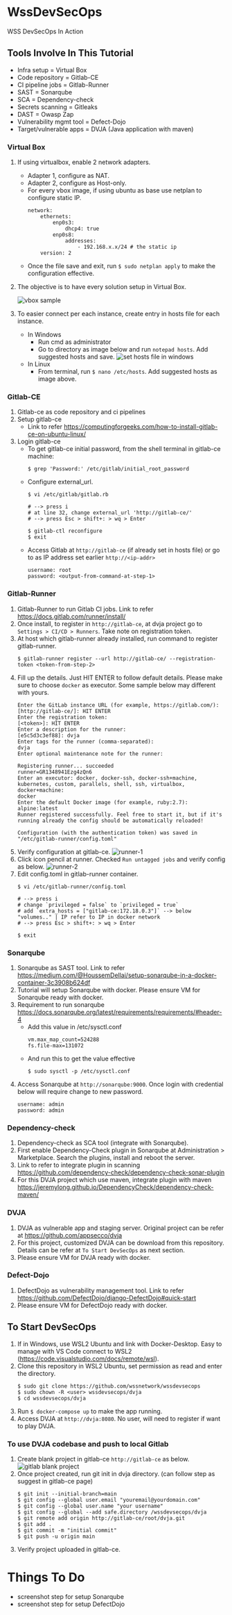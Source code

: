 # WssDevSecOps
WSS DevSecOps In Action
## Tools Involve In This Tutorial
* Infra setup = Virtual Box
* Code repository = Gitlab-CE
* CI pipeline jobs = Gitlab-Runner
* SAST = Sonarqube
* SCA = Dependency-check
* Secrets scanning = Gitleaks
* DAST = Owasp Zap
* Vulnerability mgmt tool = Defect-Dojo
* Target/vulnerable apps = DVJA (Java application with maven)
### Virtual Box
1. If using virtualbox, enable 2 network adapters.
   * Adapter 1, configure as NAT.
   * Adapter 2, configure as Host-only.
   * For every vbox image, if using ubuntu as base use netplan to configure static IP.
       ```
       network:
           ethernets:
               enp0s3:
                   dhcp4: true
               enp0s8:
                   addresses:
                       - 192.168.x.x/24 # the static ip
           version: 2
       ```
   * Once the file save and exit, run `$ sudo netplan apply` to make the configuration effective.
2. The objective is to have every solution setup in Virtual Box.
    
    ![vbox sample](img/vbox-sample.jpg)
3. To easier connect per each instance, create entry in hosts file for each instance.
   * In Windows
     * Run cmd as administrator
     * Go to directory as image below and run `notepad hosts`. Add suggested hosts and save.
       ![set hosts file in windows](img/set-hosts-file-in-windows.jpg)
   * In Linux
     * From terminal, run `$ nano /etc/hosts`. Add suggested hosts as image above.
### Gitlab-CE
1. Gitlab-ce as code repository and ci pipelines
2. Setup gitlab-ce
   * Link to refer https://computingforgeeks.com/how-to-install-gitlab-ce-on-ubuntu-linux/
3. Login gitlab-ce
   * To get gitlab-ce initial password, from the shell terminal in gitlab-ce machine:
        ```
        $ grep 'Password:' /etc/gitlab/initial_root_password
        ```
   * Configure external_url.
        ```
        $ vi /etc/gitlab/gitlab.rb

        # --> press i
        # at line 32, change external_url 'http://gitlab-ce/'
        # --> press Esc > shift+: > wq > Enter

        $ gitlab-ctl reconfigure
        $ exit
        ```
   * Access Gitlab at `http://gitlab-ce` (if already set in hosts file) or go to as IP address set earlier `http://<ip-addr>`
        ```
        username: root
        password: <output-from-command-at-step-1>
        ```
### Gitlab-Runner
1. Gitlab-Runner to run Gitlab CI jobs. Link to refer https://docs.gitlab.com/runner/install/
2. Once install, to register in `http://gitlab-ce`, at dvja project go to `Settings > CI/CD > Runners`. Take note on registration token.
3. At host which gitlab-runner already installed, run command to register gitlab-runner.
    ```
    $ gitlab-runner register --url http://gitlab-ce/ --registration-token <token-from-step-2>
    ```
4. Fill up the details. Just HIT ENTER to follow default details. Please make sure to choose `docker` as executor. Some sample below may different with yours.
    ```
    Enter the GitLab instance URL (for example, https://gitlab.com/):
    [http://gitlab-ce/]: HIT ENTER
    Enter the registration token:
    [<token>]: HIT ENTER
    Enter a description for the runner:
    [e5c5d3c3ef88]: dvja
    Enter tags for the runner (comma-separated):
    dvja
    Enter optional maintenance note for the runner:

    Registering runner... succeeded                     runner=GR1348941Ezg4zQn6
    Enter an executor: docker, docker-ssh, docker-ssh+machine, kubernetes, custom, parallels, shell, ssh, virtualbox, docker+machine:
    docker
    Enter the default Docker image (for example, ruby:2.7):
    alpine:latest
    Runner registered successfully. Feel free to start it, but if it's running already the config should be automatically reloaded!

    Configuration (with the authentication token) was saved in "/etc/gitlab-runner/config.toml"
    ```
5. Verify configuration at gitlab-ce.
    ![runner-1](img/runner-1.jpg)
6. Click icon pencil at runner. Checked `Run untagged jobs` and verify config as below.
    ![runner-2](img/runner-2.jpg)
7. Edit config.toml in gitlab-runner container.
    ```
    $ vi /etc/gitlab-runner/config.toml
    
    # --> press i
    # change `privileged = false` to `privileged = true`
    # add `extra_hosts = ["gitlab-ce:172.18.0.3"]` --> below "volumes.." | IP refer to IP in docker network
    # --> press Esc > shift+: > wq > Enter

    $ exit
    ```
### Sonarqube
1. Sonarqube as SAST tool. Link to refer https://medium.com/@HoussemDellai/setup-sonarqube-in-a-docker-container-3c3908b624df
2. Tutorial will setup Sonarqube with docker. Please ensure VM for Sonarqube ready with docker.
3. Requirement to run sonarqube https://docs.sonarqube.org/latest/requirements/requirements/#header-4
   * Add this value in /etc/sysctl.conf
       ```
       vm.max_map_count=524288
       fs.file-max=131072
       ```
   * And run this to get the value effective
       ```
       $ sudo sysctl -p /etc/sysctl.conf
       ```
4. Access Sonarqube at `http://sonarqube:9000`. Once login with credential below will require change to new password.
    ```
    username: admin
    password: admin
    ```
### Dependency-check
1. Dependency-check as SCA tool (integrate with Sonarqube).
2. First enable Dependency-Check plugin in Sonarqube at Administration > Marketplace. Search the plugins, install and reboot the server.
3. Link to refer to integrate plugin in scanning https://github.com/dependency-check/dependency-check-sonar-plugin
4. For this DVJA project which use maven, integrate plugin with maven https://jeremylong.github.io/DependencyCheck/dependency-check-maven/
### DVJA
1. DVJA as vulnerable app and staging server. Original project can be refer at https://github.com/appsecco/dvja
2. For this project, customized DVJA can be download from this repository. Details can be refer at `To Start DevSecOps` as next section.
3. Please ensure VM for DVJA ready with docker.
### Defect-Dojo
1. DefectDojo as vulnerability management tool. Link to refer https://github.com/DefectDojo/django-DefectDojo#quick-start
2. Please ensure VM for DefectDojo ready with docker.
## To Start DevSecOps
1. If in Windows, use WSL2 Ubuntu and link with Docker-Desktop. Easy to manage with VS Code connect to WSL2 (https://code.visualstudio.com/docs/remote/wsl).
2. Clone this repository in WSL2 Ubuntu, set permission as read and enter the directory.
    ```
    $ sudo git clone https://github.com/wssnetwork/wssdevsecops
    $ sudo chown -R <user> wssdevsecops/dvja
    $ cd wssdevsecops/dvja
    ```
3. Run `$ docker-compose up` to make the app running.
4. Access DVJA at `http://dvja:8080`. No user, will need to register if want to play DVJA.
### To use DVJA codebase and push to local Gitlab
1. Create blank project in gitlab-ce `http://gitlab-ce` as below. 
    ![gitlab blank project](img/gitlab-blank-project.jpg)
3. Once project created, run git init in dvja directory. (can follow step as suggest in gitlab-ce page)
    ```
    $ git init --initial-branch=main
    $ git config --global user.email "youremail@yourdomain.com"
    $ git config --global user.name "your username"
    $ git config --global --add safe.directory /wssdevsecops/dvja
    $ git remote add origin http://gitlab-ce/root/dvja.git
    $ git add .
    $ git commit -m "initial commit"
    $ git push -u origin main
    ```
4. Verify project uploaded in gitlab-ce.
# Things To Do
* screenshot step for setup Sonarqube
* screenshot step for setup DefectDojo